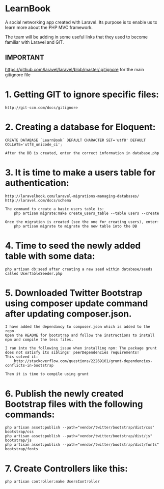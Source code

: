 # LearnBook

A social networking app created with Laravel. Its purpose is to enable us to learn more about the PHP MVC framework.

The team will be adding in some useful links that they used to become familiar with Laravel and GIT.

## IMPORTANT ##
https://github.com/laravel/laravel/blob/master/.gitignore for the main gitignore file

# 1. Getting GIT to ignore specific files:
    http://git-scm.com/docs/gitignore

# 2. Creating a database for Eloquent:
    CREATE DATABASE `LearnBook` DEFAULT CHARACTER SET='utf8' DEFAULT COLLATE='utf8_unicode_ci';

    After the DB is created, enter the correct information in database.php

# 3. It is time to make a users table for authentication:
    http://laravelbook.com/laravel-migrations-managing-databases/
    http://laravel.com/docs/schema

    The command to create a basic users table is:
        php artisan migrate:make create_users_table --table users --create

    Once the migration is created (see the one for creating users), enter:
        php artisan migrate to migrate the new table into the DB

# 4. Time to seed the newly added table with some data:
    php artisan db:seed after creating a new seed within database/seeds
    called UserTableSeeder.php

# 5. Downloaded Twitter Bootstrap using composer update command after updating composer.json.
    I have added the dependancy to composer.json which is added to the repo.
    Open the README for bootstrap and follow the instructions to install npm and compile the less files.

    I ran into the following issue when installing npm: The package grunt does not satisfy its siblings' peerDependencies requirements!
    This solved it:
        http://stackoverflow.com/questions/22269101/grunt-dependencies-conflicts-in-bootstrap

    Then it is time to compile using grunt

# 6. Publish the newly created Bootstrap files with the following commands:
    php artisan asset:publish --path="vendor/twitter/bootstrap/dist/css" bootstrap/css
    php artisan asset:publish --path="vendor/twitter/bootstrap/dist/js" bootstrap/js
    php artisan asset:publish --path="vendor/twitter/bootstrap/dist/fonts" bootstrap/fonts

# 7. Create Controllers like this:
    php artisan controller:make UsersController